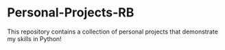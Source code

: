 # Personal-Projects-RB
This repository contains a collection of personal projects that demonstrate my skills in Python!
